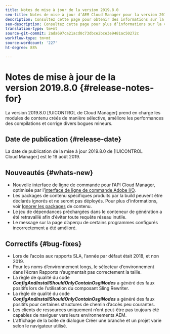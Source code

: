 ```yaml
---
title: Notes de mise à jour de la version 2019.8.0
seo-title: Notes de mise à jour d’AEM Cloud Manager pour la version 2019.8.0
description: Consultez cette page pour obtenir des informations sur la version 2019.8.0 de Cloud Manager.
seo-description: Consultez cette page pour plus d’informations sur la version 2019.8.0 d’AEM Cloud Manager.
translation-type: tm+mt
source-git-commit: 2ada697ca21acd0c73dbce2bce3e9481ac50272c
workflow-type: tm+mt
source-wordcount: '227'
ht-degree: 88%

---
```


# Notes de mise à jour de la version 2019.8.0 {#release-notes-for}

La version 2019.8.0 [!UICONTROL de Cloud Manager] prend en charge les modules de contenu créés de manière sélective, améliore les performances des compilations et corrige divers bogues mineurs.

## Date de publication {#release-date}

La date de publication de la mise à jour 2019.8.0 de [!UICONTROL Cloud Manager] est le 19 août 2019.

## Nouveautés {#whats-new}

* Nouvelle interface de ligne de commande pour l’API Cloud Manager, optimisée par l’[interface de ligne de commande Adobe I/O](https://github.com/adobe/aio-cli-plugin-cloudmanager).
* Les packages de contenu spécifiques produits par la build peuvent être déclarés ignorés et ne seront pas déployés. Pour plus d’informations, voir [Ignorer les packages](/help/using/setting-up-project.md#skipping-content-packages) de contenu.
* Le jeu de dépendances préchargées dans le conteneur de génération a été retravaillé afin d’éviter toute requête réseau inutile.
* Le message sur la page d’aperçu de certains programmes configurés incorrectement a été amélioré.

## Correctifs {#bug-fixes}

* Lors de l’accès aux rapports SLA, l’année par défaut était 2018, et non 2019.
* Pour les noms d’environnement longs, le sélecteur d’environnement dans l’écran Rapports n’augmentait pas correctement la taille.
* La règle de qualité du code ***ConfigAndInstallShouldOnlyContainOsgiNodes*** a généré des faux positifs lors de l’utilisation du composant Sling Rewriter.
* La règle de qualité du code ***ConfigAndInstallShouldOnlyContainOsgiNodes*** a généré des faux positifs pour certaines structures de chemin d’accès peu courantes.
* Les clients de ressources uniquement n’ont peut-être pas toujours été capables de naviguer vers leurs environnements AEM.
* L’affichage de la boîte de dialogue Créer une branche et un projet varie selon le navigateur utilisé.
